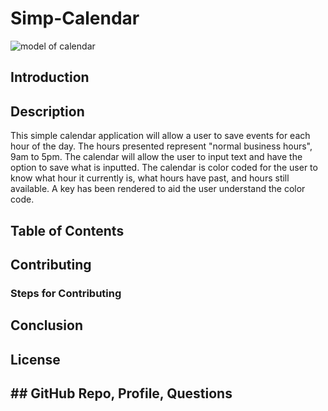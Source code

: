 # Simp-Calendar
![model of calendar](Calgif.gif)

## Introduction

## Description
This simple calendar application will allow a user to save events for each 
hour of the day. The hours presented represent "normal business hours", 9am to 5pm. The calendar will allow the user to input text and have the option to save what is inputted. The calendar is color coded for the user to know what hour it currently is, what hours have past, and hours still available. A key has been rendered to aid the user understand the color code.

## Table of Contents

## Contributing

### Steps for Contributing

## Conclusion

## License

## ## GitHub Repo, Profile, Questions